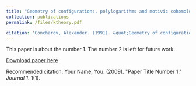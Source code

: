 ```yaml
---
title: "Geometry of configurations, polylogarithms and motivic cohomology"
collection: publications
permalink: /files/ktheory.pdf

citation: 'Goncharov, Alexander. (1991). &quot;Geometry of configurations, polylogarthims and motivic cohomology.&quot; <i>Published in Advances Math (1995)</i>. 1(1).'
---
```

This paper is about the number 1. The number 2 is left for future work.

[Download paper here](https://github.com/mgonch/mgonch.github.io/raw/master/files/Geometry%20of%20config.pdf)

Recommended citation: Your Name, You. (2009). "Paper Title Number 1." <i>Journal 1</i>. 1(1).
